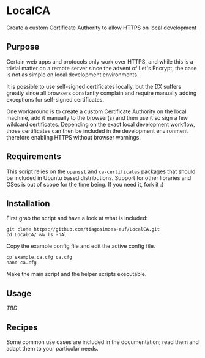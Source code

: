 # LocalCA

Create a custom Certificate Authority to allow HTTPS on local development

## Purpose

Certain web apps and protocols only work over HTTPS, and while this is a trivial matter on a remote server since the advent of Let's Encrypt, the case is not as simple on local development environments.

It is possible to use self-signed certificates locally, but the DX suffers greatly since all browsers constantly complain and require manually adding exceptions for self-signed certificates.

One workaround is to create a custom Certificate Authority on the local machine, add it manually to the browser(s) and then use it so sign a few wildcard certificates. Depending on the exact local development workflow, those certificates can then be included in the development environment therefore enabling HTTPS without browser warnings.

## Requirements

This script relies on the `openssl` and `ca-certificates` packages that should be included in Ubuntu based distributions. Support for other libraries and OSes is out of scope for the time being. If you need it, fork it :)

## Installation

First grab the script and have a look at what is included:

    git clone https://github.com/tiagosimoes-euf/LocalCA.git
    cd LocalCA/ && ls -hAl

Copy the example config file and edit the active config file.

    cp example.ca.cfg ca.cfg
    nano ca.cfg

Make the main script and the helper scripts executable.

## Usage

*TBD*

## Recipes

Some common use cases are included in the documentation; read them and adapt them to your particular needs.
